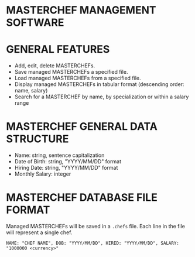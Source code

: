 MASTERCHEF MANAGEMENT SOFTWARE
==============================

# GENERAL FEATURES

* Add, edit, delete MASTERCHEFs.
* Save managed MASTERCHEFs a specified file.
* Load managed MASTERCHEFs from a specified file.
* Display managed MASTERCHEFs in tabular format (descending order: name, salary)
* Search for a MASTERCHEF by name, by specialization or within a salary range

# MASTERCHEF GENERAL DATA STRUCTURE

* Name: string, sentence capitalization
* Date of Birth: string, "YYYY/MM/DD" format
* Hiring Date: string, "YYYY/MM/DD" format
* Monthly Salary: integer

# MASTERCHEF DATABASE FILE FORMAT

Managed MASTERCHEFs will be saved in a `.chefs` file. Each line in the file will represent a single chef.
```
NAME: "CHEF NAME", DOB: "YYYY/MM/DD", HIRED: "YYYY/MM/DD", SALARY: "1000000 <currency>"
```
